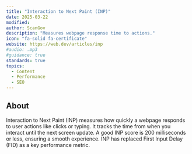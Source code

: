 ```yaml
---
title: "Interaction to Next Paint (INP)"
date: 2025-03-22
modified: 
author: ScanGov
description: "Measures webpage response time to actions."
icon: "fa-solid fa-certificate"
website: https://web.dev/articles/inp
#audio: .mp3
#guidance: true
standards: true
topics:
  - Content
  - Performance
  - SEO
---
```


## About

Interaction to Next Paint (INP) measures how quickly a webpage responds to user actions like clicks or typing. It tracks the time from when you interact until the next screen update. A good INP score is 200 milliseconds or less, ensuring a smooth experience. INP has replaced First Input Delay (FID) as a key performance metric.